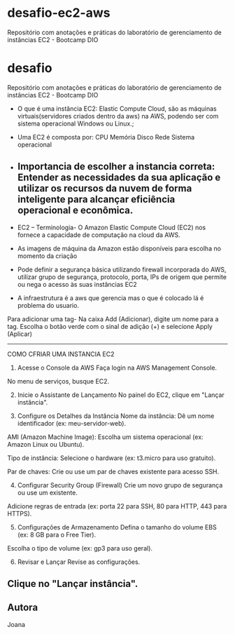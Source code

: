 # desafio-ec2-aws
Repositório com anotações e práticas do laboratório de gerenciamento de instâncias EC2 - Bootcamp DIO

# desafio
Repositório com anotações e práticas do laboratório de gerenciamento de instâncias EC2 - Bootcamp DIO


- O que é uma instância EC2:
    Elastic Compute Cloud, são as máquinas virtuais(servidores criados dentro da aws) na AWS, podendo ser com sistema operacional Windows ou Linux.; 

- Uma EC2 é composta por:
CPU
Memória
Disco
Rede
Sistema operacional 

- Importancia de escolher a instancia correta:
    Entender as necessidades da sua aplicação e utilizar os recursos da nuvem de forma inteligente para alcançar eficiência operacional e econômica.
    --------------------------
- EC2 – Terminologia- O Amazon Elastic Compute Cloud (EC2) nos fornece a capacidade de computação na cloud da AWS.
- As imagens de máquina da Amazon estão disponíveis para escolha no momento da criação
- Pode definir a segurança básica utilizando firewall incorporada do AWS, utilizar grupo de segurança, protocolo, porta, IPs de origem que permite ou nega o acesso às suas instâncias EC2


- A infraestrutura é a aws que gerencia mas o que é colocado lá é problema do usuario.

Para adicionar uma tag-
Na caixa Add (Adicionar), digite um nome para a tag. Escolha o botão verde com o sinal de adição (+) e selecione Apply (Aplicar)

---

COMO CFRIAR UMA INSTANCIA EC2

1. Acesse o Console da AWS
Faça login na AWS Management Console.

No menu de serviços, busque EC2.

2. Inicie o Assistante de Lançamento
No painel do EC2, clique em "Lançar instância".

3. Configure os Detalhes da Instância
Nome da instância: Dê um nome identificador (ex: meu-servidor-web).

AMI (Amazon Machine Image): Escolha um sistema operacional (ex: Amazon Linux ou Ubuntu).

Tipo de instância: Selecione o hardware (ex: t3.micro para uso gratuito).

Par de chaves: Crie ou use um par de chaves existente para acesso SSH.

4. Configurar Security Group (Firewall)
Crie um novo grupo de segurança ou use um existente.

Adicione regras de entrada (ex: porta 22 para SSH, 80 para HTTP, 443 para HTTPS).

5. Configurações de Armazenamento
Defina o tamanho do volume EBS (ex: 8 GB para o Free Tier).

Escolha o tipo de volume (ex: gp3 para uso geral).

6. Revisar e Lançar
Revise as configurações.

Clique no "Lançar instância".
---

## Autora
Joana 
